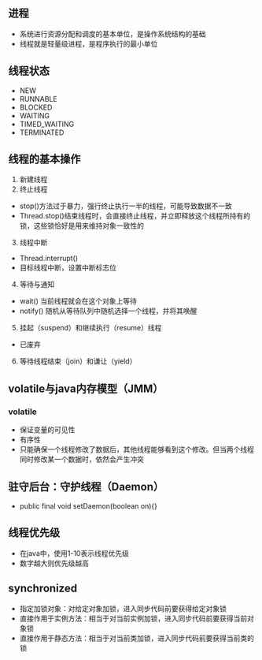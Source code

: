## 进程
* 系统进行资源分配和调度的基本单位，是操作系统结构的基础
* 线程就是轻量级进程，是程序执行的最小单位
## 线程状态
* NEW
* RUNNABLE
* BLOCKED
* WAITING
* TIMED_WAITING
* TERMINATED
## 线程的基本操作
1. 新建线程
2. 终止线程
  * stop()方法过于暴力，强行终止执行一半的线程，可能导致数据不一致
  * Thread.stop()结束线程时，会直接终止线程，并立即释放这个线程所持有的锁，这些锁恰好是用来维持对象一致性的
3. 线程中断
  * Thread.interrupt()
  * 目标线程中断，设置中断标志位
4. 等待与通知
  * wait() 当前线程就会在这个对象上等待
  * notify() 随机从等待队列中随机选择一个线程，并将其唤醒
5. 挂起（suspend）和继续执行（resume）线程
  * 已废弃
6. 等待线程结束（join）和谦让（yield）
## volatile与java内存模型（JMM）
### volatile
* 保证变量的可见性
* 有序性
* 只能确保一个线程修改了数据后，其他线程能够看到这个修改。但当两个线程同时修改某一个数据时，依然会产生冲突
## 驻守后台：守护线程（Daemon）
* public final void setDaemon(boolean on){}
## 线程优先级
* 在java中，使用1-10表示线程优先级
* 数字越大则优先级越高
## synchronized
* 指定加锁对象：对给定对象加锁，进入同步代码前要获得给定对象锁
* 直接作用于实例方法：相当于对当前实例加锁，进入同步代码前要获得当前对象锁
* 直接作用于静态方法：相当于对当前类加锁，进入同步代码前要获得当前类的锁
